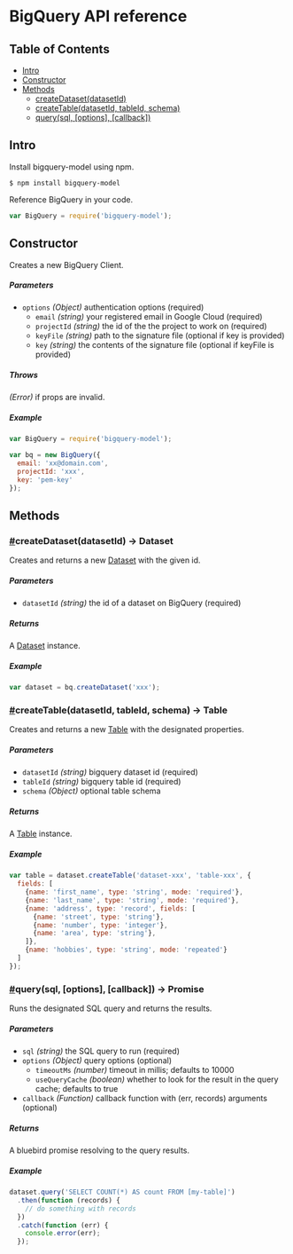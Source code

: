 # BigQuery API reference

## Table of Contents

* [Intro](#intro)
* [Constructor](#constructor)
* [Methods](#methods)
  * [createDataset(datasetId)](#createDataset)
  * [createTable(datasetId, tableId, schema)](#createTable)
  * [query(sql, [options], [callback])](#query)

## Intro

Install bigquery-model using npm.

```
$ npm install bigquery-model
```

Reference BigQuery in your code.

```javascript
var BigQuery = require('bigquery-model');
```

## Constructor

Creates a new BigQuery Client.

##### Parameters

* `options` _(Object)_ authentication options (required)
  * `email` _(string)_ your registered email in Google Cloud (required)
  * `projectId` _(string)_ the id of the the project to work on (required)
  * `keyFile` _(string)_ path to the signature file (optional if key is provided)
  * `key` _(string)_ the contents of the signature file (optional if keyFile is provided)

##### Throws

_(Error)_ if props are invalid.

##### Example

```javascript
var BigQuery = require('bigquery-model');

var bq = new BigQuery({
  email: 'xx@domain.com',
  projectId: 'xxx',
  key: 'pem-key'
});
```

## Methods

### <a name="createDataset" href="createDataset">#</a>createDataset(datasetId) -> Dataset

Creates and returns a new [Dataset](https://github.com/visionmobile/bigquery-model/blob/master/docs/dataset.md) with the given id.

##### Parameters

* `datasetId` _(string)_ the id of a dataset on BigQuery (required)

##### Returns

A [Dataset](https://github.com/visionmobile/bigquery-model/blob/master/docs/dataset.md) instance.

##### Example

```javascript
var dataset = bq.createDataset('xxx');
```

### <a name="createTable" href="#createTable">#</a>createTable(datasetId, tableId, schema) -> Table

Creates and returns a new [Table](https://github.com/visionmobile/bigquery-model/blob/master/docs/table.md) with the designated properties.

##### Parameters

* `datasetId` _(string)_ bigquery dataset id (required)
* `tableId` _(string)_ bigquery table id (required)
* `schema` _(Object)_ optional table schema

##### Returns

A [Table](https://github.com/visionmobile/bigquery-model/blob/master/docs/table.md) instance.

##### Example

```javascript
var table = dataset.createTable('dataset-xxx', 'table-xxx', {
  fields: [
    {name: 'first_name', type: 'string', mode: 'required'},
    {name: 'last_name', type: 'string', mode: 'required'},
    {name: 'address', type: 'record', fields: [
      {name: 'street', type: 'string'},
      {name: 'number', type: 'integer'},
      {name: 'area', type: 'string'},
    ]},
    {name: 'hobbies', type: 'string', mode: 'repeated'}
  ]
});
```

### <a name="query" href="#query">#</a>query(sql, [options], [callback]) -> Promise

Runs the designated SQL query and returns the results.

##### Parameters

* `sql` _(string)_ the SQL query to run (required)
* `options` _(Object)_ query options (optional)
  * `timeoutMs` _(number)_ timeout in millis; defaults to 10000
  * `useQueryCache` _(boolean)_ whether to look for the result in the query cache; defaults to true
* `callback` _(Function)_ callback function with (err, records) arguments (optional)

##### Returns

A bluebird promise resolving to the query results.

##### Example

```javascript
dataset.query('SELECT COUNT(*) AS count FROM [my-table]')
  .then(function (records) {
    // do something with records
  })
  .catch(function (err) {
    console.error(err);
  });
```
